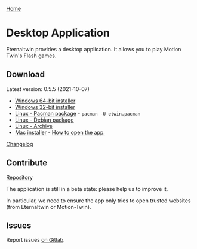 [Home](./index.md)

# Desktop Application

Eternaltwin provides a desktop application. It allows you to play Motion Twin's Flash games.

## Download

Latest version: 0.5.5 (2021-10-07)

- [Windows 64-bit installer](https://gitlab.com/eternal-twin/etwin-app/-/jobs/artifacts/v0.5.5/raw/etwin-64bit.exe?job=release)
- [Windows 32-bit installer](https://gitlab.com/eternal-twin/etwin-app/-/jobs/artifacts/v0.5.5/raw/etwin-32bit.exe?job=release)
- [Linux - Pacman package](https://gitlab.com/eternal-twin/etwin-app/-/jobs/artifacts/v0.5.5/raw/etwin.pacman?job=release) - `pacman -U etwin.pacman`
- [Linux - Debian package](https://gitlab.com/eternal-twin/etwin-app/-/jobs/artifacts/v0.5.5/raw/etwin.deb?job=release)
- [Linux - Archive](https://gitlab.com/eternal-twin/etwin-app/-/jobs/artifacts/v0.5.5/raw/etwin.tar.gz?job=release)
- [Mac installer](https://eternal-twin.net/assets/app/v0.5.5/etwin.dmg) - [How to open the app.](https://support.apple.com/guide/mac-help/open-a-mac-app-from-an-unidentified-developer-mh40616/mac)

[Changelog](https://gitlab.com/eternal-twin/etwin-app/-/blob/master/CHANGELOG.md)

## Contribute

[Repository](https://gitlab.com/eternal-twin/etwin-app)

The application is still in a beta state: please help us to improve it.

In particular, we need to ensure the app only tries to open trusted websites
(from Eternaltwin or Motion-Twin).

## Issues

Report issues [on Gitlab](https://gitlab.com/eternal-twin/etwin-app/-/issues).
